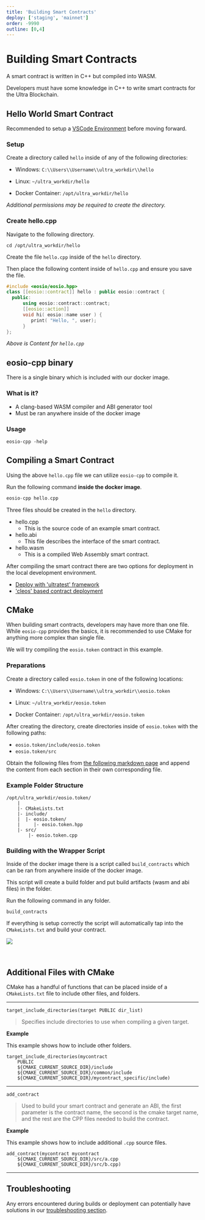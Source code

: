 ```yaml
---
title: 'Building Smart Contracts'
deploy: ['staging', 'mainnet']
order: -9990
outline: [0,4]
---
```


# Building Smart Contracts

A smart contract is written in C++ but compiled into WASM.

Developers must have some knowledge in C++ to write smart contracts for the Ultra Blockchain.

## Hello World Smart Contract

Recommended to setup a [VSCode Environment](./development-environment.md) before moving forward.

### Setup

Create a directory called `hello` inside of any of the following directories:

-   Windows: `C:\\Users\\Username\\ultra_workdir\\hello`

-   Linux: `~/ultra_workdir/hello`

-   Docker Container: `/opt/ultra_workdir/hello`

_Additional permissions may be required to create the directory._

### Create hello.cpp

Navigate to the following directory.

```
cd /opt/ultra_workdir/hello
```

Create the file `hello.cpp` inside of the `hello` directory.

Then place the following content inside of `hello.cpp` and ensure you save the file.

```cpp
#include <eosio/eosio.hpp>
class [[eosio::contract]] hello : public eosio::contract {
  public:
      using eosio::contract::contract;
      [[eosio::action]]
      void hi( eosio::name user ) {
         print( "Hello, ", user);
      }
};
```

_Above is Content for `hello.cpp`_

## eosio-cpp binary

There is a single binary which is included with our docker image.

### What is it?

- A clang-based WASM compiler and ABI generator tool
- Must be ran anywhere inside of the docker image

### Usage

```
eosio-cpp -help
```

## Compiling a Smart Contract

Using the above `hello.cpp` file we can utilize `eosio-cpp` to compile it.

Run the following command **inside the docker image**.

```cpp
eosio-cpp hello.cpp
```

Three files should be created in the `hello` directory.

- hello.cpp
  - This is the source code of an example smart contract.
- hello.abi
  - This file describes the interface of the smart contract.
- hello.wasm
  - This is a compiled Web Assembly smart contract.

After compiling the smart contract there are two options for deployment in the local development environment.

- [Deploy with 'ultratest' framework](./ultratest.md)
- ['cleos' based contract deployment](./cleos.md#deploying-a-smart-contract)

## CMake

When building smart contracts, developers may have more than one file. While `eosio-cpp` provides the basics, it is recommended to use CMake for anything more complex than single file.

We will try compiling the `eosio.token` contract in this example.

### Preparations

Create a directory called `eosio.token` in one of the following locations:

-   Windows: `C:\\Users\\Username\\ultra_workdir\\eosio.token`

-   Linux: `~/ultra_workdir/eosio.token`

-   Docker Container: `/opt/ultra_workdir/eosio.token`

After creating the directory, create directories inside of `eosio.token` with the following paths:

- `eosio.token/include/eosio.token`
- `eosio.token/src`

Obtain the following files from [the following markdown page](../../examples/eosio.token.md) and append the content from each section in their own corresponding file.

### Example Folder Structure

```
/opt/ultra_workdir/eosio.token/
    |
    |- CMakeLists.txt
    |- include/
    |  |- eosio.token/
    |     |- eosio.token.hpp
    |- src/
        |- eosio.token.cpp
```

### Building with the Wrapper Script

Inside of the docker image there is a script called `build_contracts` which can be ran from anywhere inside of the docker image.

This script will create a build folder and put build artifacts (wasm and abi files) in the folder.

Run the following command in any folder.

```
build_contracts
```

If everything is setup correctly the script will automatically tap into the `CMakeLists.txt` and build your contract.

![](/images/vscode-eosio-token-contract-build.png)

<br />

## Additional Files with CMake

CMake has a handful of functions that can be placed inside of a `CMakeLists.txt` file to include other files, and folders.

---

`target_include_directories(target PUBLIC dir_list)`

> Specifies include directories to use when compiling a given target.

**Example**

This example shows how to include other folders.

```
target_include_directories(mycontract 
    PUBLIC 
    ${CMAKE_CURRENT_SOURCE_DIR}/include 
    ${CMAKE_CURRENT_SOURCE_DIR}/common/include 
    ${CMAKE_CURRENT_SOURCE_DIR}/mycontract_specific/include)
```

---

`add_contract`

>Used to build your smart contract and generate an ABI, the first parameter is the contract name, the second is the cmake target name, and the rest are the CPP files needed to build the contract.

**Example**

This example shows how to include additional `.cpp` source files.

```
add_contract(mycontract mycontract 
    ${CMAKE_CURRENT_SOURCE_DIR}/src/a.cpp 
    ${CMAKE_CURRENT_SOURCE_DIR}/src/b.cpp)
```

---

## Troubleshooting

Any errors encountered during builds or deployment can potentially have solutions in our [troubleshooting section](./troubleshooting.md).
